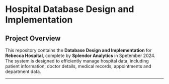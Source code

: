 # Hospital Database Design and Implementation
## Project Overview
This repository contains the **Database Design and Implementation** for **Rebecca Hospital**, complete by **Splendor Analytics** in Spetember 2024. The system is designed to efficiently manage hospital data, including patient information, doctor details, medical records, appointments and department data.

---
